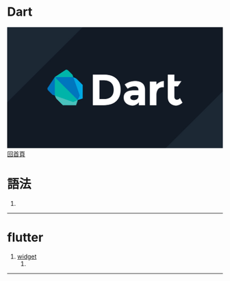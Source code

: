 Dart
===
![](./hero.jpg)
[回首頁](/)

# 語法

1. []()

---

# flutter

1. [widget](./mds/flutter/widget)
    1. []()

---
